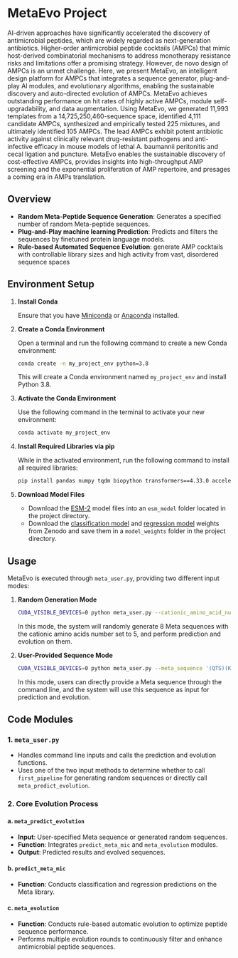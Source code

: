 
# MetaEvo Project

AI-driven approaches have significantly accelerated the discovery of antimicrobial peptides, which are widely regarded as next-generation antibiotics. Higher-order antimicrobial peptide cocktails (AMPCs) that mimic host-derived combinatorial mechanisms to address monotherapy resistance risks and limitations offer a promising strategy. However, de novo design of AMPCs is an unmet challenge. Here, we present MetaEvo, an intelligent design platform for AMPCs that integrates a sequence generator, plug-and-play AI modules, and evolutionary algorithms, enabling the sustainable discovery and auto-directed evolution of AMPCs. MetaEvo achieves outstanding performance on hit rates of highly active AMPCs, module self-upgradability, and data augmentation. Using MetaEvo, we generated 11,993 templates from a 14,725,250,460-sequence space, identified 4,111 candidate AMPCs, synthesized and empirically tested 225 mixtures, and ultimately identified 105 AMPCs. The lead AMPCs exhibit potent antibiotic activity against clinically relevant drug-resistant pathogens and anti-infective efficacy in mouse models of lethal A. baumannii peritonitis and cecal ligation and puncture. MetaEvo enables the sustainable discovery of cost-effective AMPCs, provides insights into high-throughput AMP screening and the exponential proliferation of AMP repertoire, and presages a coming era in AMPs translation.

## Overview

- **Random Meta-Peptide Sequence Generation**: Generates a specified number of random Meta-peptide sequences.
- **Plug-and-Play machine learning Prediction**: Predicts and filters the sequences by finetuned protein language models.
- **Rule-based Automated Sequence Evolution**: generate AMP cocktails with controllable library sizes and high activity from vast, disordered sequence spaces


## Environment Setup

1. **Install Conda**

   Ensure that you have [Miniconda](https://docs.conda.io/en/latest/miniconda.html) or [Anaconda](https://www.anaconda.com/products/individual) installed.

2. **Create a Conda Environment**

   Open a terminal and run the following command to create a new Conda environment:

   ```bash
   conda create -n my_project_env python=3.8
   ```

   This will create a Conda environment named `my_project_env` and install Python 3.8.

3. **Activate the Conda Environment**

   Use the following command in the terminal to activate your new environment:

   ```bash
   conda activate my_project_env
   ```
4. **Install Required Libraries via pip**

   While in the activated environment, run the following command to install all required libraries:

   ```bash
   pip install pandas numpy tqdm biopython transformers==4.33.0 accelerate==0.22.0 torch==2.0.1
   ```

5. **Download Model Files**

   - Download the [ESM-2](https://huggingface.co/facebook/esm2_t33_650M_UR50D) model files into an `esm_model` folder located in the project directory.
   - Download the [classification model](https://zenodo.org/records/14880503) and [regression model](https://zenodo.org/records/14880503) weights from Zenodo and save them in a `model_weights` folder in the project directory.

## Usage

MetaEvo is executed through `meta_user.py`, providing two different input modes:

1. **Random Generation Mode**

   ```bash
   CUDA_VISIBLE_DEVICES=0 python meta_user.py --cationic_amino_acid_number=5
   ```

   In this mode, the system will randomly generate 8 Meta sequences with the cationic amino acids number set to 5, and perform prediction and evolution on them.

2. **User-Provided Sequence Mode**

   ```bash
   CUDA_VISIBLE_DEVICES=0 python meta_user.py --meta_sequence '(QTS)(KR)(KR)(ILV)(ILV)(KR)(ILV)(KR)(ILV)(ILV)(KR)(ILV)(ILV)'
   ```

   In this mode, users can directly provide a Meta sequence through the command line, and the system will use this sequence as input for prediction and evolution.

## Code Modules

### 1. `meta_user.py`

- Handles command line inputs and calls the prediction and evolution functions.
- Uses one of the two input methods to determine whether to call `first_pipeline` for generating random sequences or directly call `meta_predict_evolution`.

### 2. Core Evolution Process

#### a. `meta_predict_evolution`

- **Input**: User-specified Meta sequence or generated random sequences.
- **Function**: Integrates `predict_meta_mic` and `meta_evolution` modules.
- **Output**: Predicted results and evolved sequences.

#### b. `predict_meta_mic`

- **Function**: Conducts classification and regression predictions on the Meta library.

#### c. `meta_evolution`

- **Function**: Conducts rule-based automatic evolution to optimize peptide sequence performance.
- Performs multiple evolution rounds to continuously filter and enhance antimicrobial peptide sequences.





